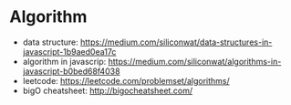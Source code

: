 # Algorithm
* data structure: https://medium.com/siliconwat/data-structures-in-javascript-1b9aed0ea17c
* algorithm in javascrip: https://medium.com/siliconwat/algorithms-in-javascript-b0bed68f4038
* leetcode: https://leetcode.com/problemset/algorithms/
* bigO cheatsheet: http://bigocheatsheet.com/